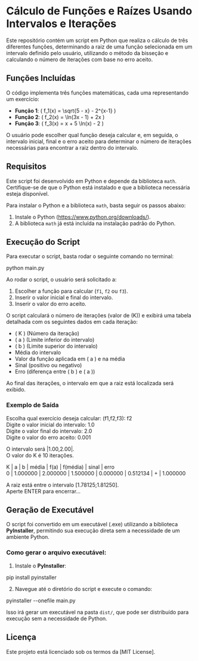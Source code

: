 # Cálculo de Funções e Raízes Usando Intervalos e Iterações

Este repositório contém um script em Python que realiza o cálculo de três diferentes funções, determinando a raiz de uma função selecionada em um intervalo definido pelo usuário, utilizando o método da bisseção e calculando o número de iterações com base no erro aceito.

## Funções Incluídas

O código implementa três funções matemáticas, cada uma representando um exercício:

- **Função 1**: \( f_1(x) = \sqrt{5 - x} - 2^{x-1} \)
- **Função 2**: \( f_2(x) = \ln(3x - 1) + 2x \)
- **Função 3**: \( f_3(x) = x + 5 \ln(x) - 2 \)

O usuário pode escolher qual função deseja calcular e, em seguida, o intervalo inicial, final e o erro aceito para determinar o número de iterações necessárias para encontrar a raiz dentro do intervalo.

## Requisitos

Este script foi desenvolvido em Python e depende da biblioteca `math`. Certifique-se de que o Python está instalado e que a biblioteca necessária esteja disponível.

Para instalar o Python e a biblioteca `math`, basta seguir os passos abaixo:

1. Instale o Python (https://www.python.org/downloads/).
2. A biblioteca `math` já está incluída na instalação padrão do Python.

## Execução do Script

Para executar o script, basta rodar o seguinte comando no terminal:

python main.py

Ao rodar o script, o usuário será solicitado a:

1. Escolher a função para calcular (`f1`, `f2` ou `f3`).
2. Inserir o valor inicial e final do intervalo.
3. Inserir o valor do erro aceito.

O script calculará o número de iterações (valor de \(K\)) e exibirá uma tabela detalhada com os seguintes dados em cada iteração:

- \( K \) (Número da iteração)
- \( a \) (Limite inferior do intervalo)
- \( b \) (Limite superior do intervalo)
- Média do intervalo
- Valor da função aplicada em \( a \) e na média
- Sinal (positivo ou negativo)
- Erro (diferença entre \( b \) e \( a \))

Ao final das iterações, o intervalo em que a raiz está localizada será exibido.

### Exemplo de Saída

Escolha qual exercício deseja calcular: (f1,f2,f3): f2  
Digite o valor inicial do intervalo: 1.0  
Digite o valor final do intervalo: 2.0  
Digite o valor do erro aceito: 0.001

O intervalo será |1.00,2.00|.  
O valor do K é 10 iterações.

 K  |    a     |    b     |   média   |   f(a)   |  f(média) | sinal |   erro  
 0  | 1.000000 | 2.000000 | 1.500000  | 0.000000 | 0.512134  |   +   | 1.000000

A raiz está entre o intervalo [1.78125;1.81250].  
Aperte ENTER para encerrar...

## Geração de Executável

O script foi convertido em um executável (.exe) utilizando a biblioteca **PyInstaller**, permitindo sua execução direta sem a necessidade de um ambiente Python.

### Como gerar o arquivo executável:

1. Instale o **PyInstaller**:

pip install pyinstaller

2. Navegue até o diretório do script e execute o comando:

pyinstaller --onefile main.py

Isso irá gerar um executável na pasta `dist/`, que pode ser distribuído para execução sem a necessidade de Python.

## Licença

Este projeto está licenciado sob os termos da [MIT License].
